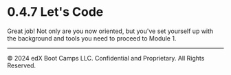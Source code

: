 # 0.4.7 Let's Code
Great job! Not only are you now oriented, but you've set yourself up with the background and tools you need to proceed to Module 1.

---
© 2024 edX Boot Camps LLC. Confidential and Proprietary. All Rights Reserved.
